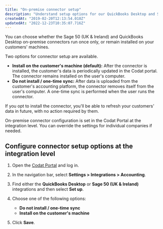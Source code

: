 ```yaml
---
title: "On-premise connector setup"
description: "Understand setup options for our QuickBooks Desktop and Sage 50 (UK & Ireland) on-premise connectors."
createdAt: "2019-02-20T12:13:54.010Z"
updatedAt: "2022-12-23T10:35:07.716Z"
---
```


You can choose whether the Sage 50 (UK & Ireland) and QuickBooks Desktop on-premise connectors run once only, or remain installed on your customers' machines.

Two options for connector setup are available.

- **Install on the customer's machine (default):** After the connector is installed, the customer's data is periodically updated in the Codat portal. The connector remains installed on the user's computer.
- **Do not install / one-time sync:** After data is uploaded from the customer's accounting platform, the connector removes itself from the user's computer. A one-time sync is performed when the user runs the connector.

If you opt to install the connector, you'll be able to refresh your customers' data in future, with no action required by them.

On-premise connector configuration is set in the Codat Portal at the integration level. You can override the settings for individual companies if needed.

## Configure connector setup options at the integration level

1. Open the [Codat Portal](https://app.codat.io) and log in.
2. In the navigation bar, select **Settings > Integrations > Accounting**.
3. Find either the **QuickBooks Desktop** or **Sage 50 (UK & Ireland)** integrations and then select **Set up**.
4. Choose one of the following options:

   - **Do not install / one-time sync**
   - **Install on the customer's machine**

5. Click **Save**.
